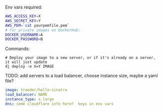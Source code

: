 

Env vars required:

```sh
AWS_ACCESS_KEY=X
AWS_SECRET_KEY=Y
AWS_PEM=`cat yourpemfile.pem`
# for private images on DockerHub:
DOCKER_USERNAME=A
DOCKER_PASSWORD=B
```

Commands:

```
# Deploy your image to a new server, or if it's already on a server, it will just update
dj deploy -e X=Y IMAGE
```

TODO: add servers to a load balancer, choose instance size, maybe a yaml file?

```yml
image: treeder/hello-sinatra
load_balancer: NAME
instance_type: x.large
dns: some cloudflare info here?  keys in env vars
```
